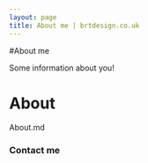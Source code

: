 ```yaml
---
layout: page
title: About me | brtdesign.co.uk
---
```


#About me

Some information about you!

# About

About.md

### Contact me